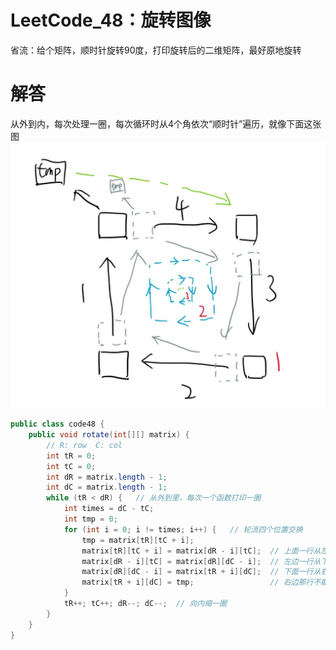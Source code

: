 # LeetCode_48：旋转图像

省流：给个矩阵，顺时针旋转90度，打印旋转后的二维矩阵，最好原地旋转

# 解答

从外到内，每次处理一圈，每次循环时从4个角依次“顺时针”遍历，就像下面这张图
![img](../img/LeetCode48.jpg)

```java
public class code48 {
    public void rotate(int[][] matrix) {
        // R: row  C: col
        int tR = 0;
        int tC = 0;
        int dR = matrix.length - 1;
        int dC = matrix.length - 1;
        while (tR < dR) {   // 从外到里，每次一个函数打印一圈
            int times = dC - tC;
            int tmp = 0;
            for (int i = 0; i != times; i++) {   // 轮流四个位置交换
                tmp = matrix[tR][tC + i];
                matrix[tR][tC + i] = matrix[dR - i][tC];  // 上面一行从左边拿
                matrix[dR - i][tC] = matrix[dR][dC - i];  // 左边一行从下面拿
                matrix[dR][dC - i] = matrix[tR + i][dC];  // 下面一行从右边拿
                matrix[tR + i][dC] = tmp;                 // 右边那行不能从上边拿，被覆盖了，得从tmp拿
            }
            tR++; tC++; dR--; dC--;  // 向内缩一圈
        }
    }
}
```